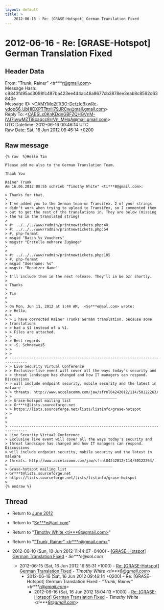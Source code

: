 ```yaml
---
layout: default
title: >
    2012-06-16 - Re: [GRASE-Hotspot] German Translation Fixed
---
```


# 2012-06-16 - Re: [GRASE-Hotspot] German Translation Fixed

## Header Data

From: "Trunk, Rainer" \<tr***r@gmail.com\><br>
Message Hash: c9843fd95ac3098fc487ba423ee4d4ac48a8677cb3878ee3eab8c8562c63840e<br>
Message ID: \<CAMYMq2fTt3O-Dctzfe9kwRc-ydop66_UbHiDXPTTttrH79JRCw@mail.gmail.com\><br>
Reply To: \<CAESLx0KnKDqnGBFZQHGVnM-iVJ7iwwMZTi8caqcc8rrVn_MHqA@mail.gmail.com\><br>
UTC Datetime: 2012-06-16 00:46:14 UTC<br>
Raw Date: Sat, 16 Jun 2012 09:46:14 +0200<br>

## Raw message

```
{% raw  %}Hello Tim

Please add me also to the German Translation Team.

Thank You

Rainer Trunk
Am 16.06.2012 08:55 schrieb "Timothy White" <ti***8@gmail.com>:

> Thanks for that.
>
> I've added you to the German team on Transifex. 2 of your strings
> didn't work when trying to upload to Transifex, so I commented them
> out to get the rest of the translations in. They are below (missing
> the %s in the translated string)
>
> #: ../../../www/radmin/printnewtickets.php:48
> #: ../../../www/radmin/printnewtickets.php:54
> #, php-format
> msgid "Batch %s Vouchers"
> msgstr "Erstelle mehrere Zugänge"
>
>
> #: ../../../www/radmin/printnewtickets.php:105
> #, php-format
> msgid "Username: %s"
> msgstr "Benutzer Name"
>
> I'll include them in the next release. They'll in be bzr shortly.
>
> Thanks
>
> Tim
>
>
> On Mon, Jun 11, 2012 at 1:44 AM,  <Se***e@aol.com> wrote:
> > Hello,
> >
> > I have corrected Rainer Trunks German translation, because some
> translations
> > had a $1 instead of a %1.
> > Files are attached.
> >
> > Best regards
> > -S. Schneeweiß
> >
> >
> ------------------------------------------------------------------------------
> > Live Security Virtual Conference
> > Exclusive live event will cover all the ways today's security and
> > threat landscape has changed and how IT managers can respond. Discussions
> > will include endpoint security, mobile security and the latest in malware
> > threats. http://www.accelacomm.com/jaw/sfrnl04242012/114/50122263/
> > _______________________________________________
> > Grase-hotspot mailing list
> > Gr***t@lists.sourceforge.net
> > https://lists.sourceforge.net/lists/listinfo/grase-hotspot
> >
>
>
> ------------------------------------------------------------------------------
> Live Security Virtual Conference
> Exclusive live event will cover all the ways today's security and
> threat landscape has changed and how IT managers can respond. Discussions
> will include endpoint security, mobile security and the latest in malware
> threats. http://www.accelacomm.com/jaw/sfrnl04242012/114/50122263/
> _______________________________________________
> Grase-hotspot mailing list
> Gr***t@lists.sourceforge.net
> https://lists.sourceforge.net/lists/listinfo/grase-hotspot
>
{% endraw %}
```

## Thread

+ Return to [June 2012](/archive/2012/06)

+ Return to "[Se***e<span>@</span>aol.com](/authors/se___e_at_aol_com)"
+ Return to "[Timothy White <ti***8<span>@</span>gmail.com>](/authors/ti___8_at_gmail_com)"
+ Return to "["Trunk, Rainer" <tr***r<span>@</span>gmail.com>](/authors/tr___r_at_gmail_com)"

+ 2012-06-10 (Sun, 10 Jun 2012 11:44:07 -0400) - [[GRASE-Hotspot] German Translation Fixed](/archive/2012/06/d18989ea0df80b4366a7026f2ad59f644d8b50e939fa96c53200558455fb0487) - _Se***e@aol.com_
  + 2012-06-15 (Sat, 16 Jun 2012 16:55:31 +1000) - [Re: [GRASE-Hotspot] German Translation Fixed](/archive/2012/06/5d27cf1992c57466562903915b30ea1c5eecffdce399913654915e8750bfdf5b) - _Timothy White \<ti***8@gmail.com\>_
    + 2012-06-16 (Sat, 16 Jun 2012 09:46:14 +0200) - Re: [GRASE-Hotspot] German Translation Fixed - _"Trunk, Rainer" \<tr***r@gmail.com\>_
      + 2012-06-16 (Sat, 16 Jun 2012 18:04:13 +1000) - [Re: [GRASE-Hotspot] German Translation Fixed](/archive/2012/06/4e93a395058d782b579d6fa46b6961157414b2feb73f11ed1c3b073788af5062) - _Timothy White \<ti***8@gmail.com\>_

